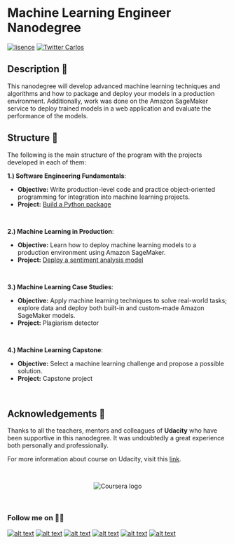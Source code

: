 # Machine Learning Engineer Nanodegree

[![lisence](https://img.shields.io/github/license/cbarros7/ml_engineer_nanodegree?style=plastic)](https://github.com/cbarros7/ml_engineer_nanodegree/blob/main/LICENSE)
[![Twitter Carlos](https://img.shields.io/twitter/follow/cbarros27?label=CarlosBarros&style=social)](https://twitter.com/cbarros27)

## Description :speech_balloon:
This nanodegree will develop advanced machine learning techniques and algorithms and how to package and deploy your models in a production environment. Additionally, work was done on the Amazon SageMaker service to deploy trained models in a web application and evaluate the performance of the models.


## Structure :hammer:
The following is the main structure of the program with the projects developed in each of them:  

**1.) Software Engineering Fundamentals**:
 + **Objective:** Write production-level code and practice object-oriented programming for integration into machine learning projects. 
 + **Project:** [Build a Python package](./package_pypi)

<br>

 **2.) Machine Learning in Production**:
 + **Objective:** Learn how to deploy machine learning models to a production environment using Amazon SageMaker. 
 + **Project:** [Deploy a sentiment analysis model](./sagemaker_sentiment_analysis)

<br>

 **3.) Machine Learning Case Studies**:
 + **Objective:** Apply machine learning techniques to solve real-world tasks; explore data and deploy both built-in and custom-made Amazon SageMaker models. 
 + **Project:** Plagiarism detector

<br>

**4.) Machine Learning Capstone**:
 + **Objective:** Select a machine learning challenge and propose a possible solution.
 + **Project:** Capstone project

<br>

## Acknowledgements :pray:
Thanks to all the teachers, mentors and colleagues of **Udacity** who have been supportive in this nanodegree. It was undoubtedly a great experience both personally and professionally.


For more information about course on Udacity, visit this [link](https://www.udacity.com/course/machine-learning-engineer-nanodegree--nd009t).

<br>


<p align="center">
<img src="https://upload.wikimedia.org/wikipedia/commons/thumb/e/e8/Udacity_logo.svg/1280px-Udacity_logo.svg.png" alt="Coursera logo">
</p>

<br>

### Follow me on :technologist:
[![alt text][1.1]][1]
[![alt text][2.1]][2]
[![alt text][3.1]][3]
[![alt text][4.1]][4]
[![alt text][5.1]][5]
[![alt text][6.1]][6]


<!-- icons with padding -->

[1.1]: https://i.imgur.com/I3n7R1x.png (portfolio)
[2.1]: https://i.imgur.com/AQlyAgc.png (linkedin)
[3.1]: https://i.imgur.com/LuHf8y7.png (twitter)
[4.1]: https://i.imgur.com/iXstsGR.png (github)
[5.1]: https://i.imgur.com/Zijs86N.png (medium)
[6.1]: https://i.imgur.com/Jucrrsg.png (tableau)

<!-- links to your social media accounts -->

[1]: https://carlosbarros.netlify.app/
[2]: https://www.linkedin.com/in/carlosbarros7/
[3]: https://twitter.com/cbarros27
[4]: https://github.com/cbarros7
[5]: https://medium.com/@cbarros7
[6]: https://public.tableau.com/profile/carlos.barros#!/?newProfile=&activeTab=0